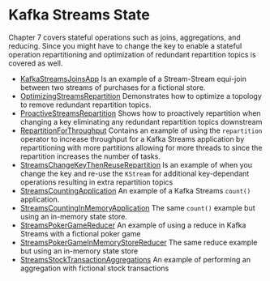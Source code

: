 # Kafka Streams State

Chapter 7 covers stateful operations such as joins, aggregations, and reducing.  Since you might have to change the key to enable a stateful operation repartitioning and optimization of redundant repartition topics is covered as well.

* [KafkaStreamsJoinsApp](KafkaStreamsJoinsApp.java) Is an example of a Stream-Stream equi-join between two streams of purchases for a fictional store.
* [OptimizingStreamsRepartition](OptimizingStreamsRepartition.java) Demonstrates how to optimize a topology to remove redundant repartition topics.
* [ProactiveStreamsRepartition](ProactiveStreamsRepartition.java) Shows how to proactively repartition when changing a key eliminating any redundant repartition topics downstream
* [RepartitionForThroughput](RepartitionForThroughput.java) Contains an example of using the `repartition` operator to increase throughput for a Kafka Streams application by repartitioning with more partitions allowing for more threads to since the repartition increases the number of tasks.
* [StreamsChangeKeyThenReuseRepartition](StreamsChangeKeyThenReuseRepartition.java)  Is an example of when you change the key and re-use the `KStream` for additional key-dependant operations resulting in extra repartition topics
* [StreamsCountingApplication](StreamsCountingApplication.java) An example of a Kafka Streams `count()` application.
* [StreamsCountingInMemoryApplication](StreamsCountingInMemoryApplication.java) The same `count()` example but using an in-memory state store.
* [StreamsPokerGameReducer](StreamsPokerGameReducer.java) An example of using a reduce in Kafka Streams with a fictional poker game
* [StreamsPokerGameInMemoryStoreReducer](StreamsPokerGameInMemoryStoreReducer.java) The same reduce example but using an in-memory state store
* [StreamsStockTransactionAggregations](StreamsStockTransactionAggregations.java) An example of performing an aggregation with fictional stock transactions


